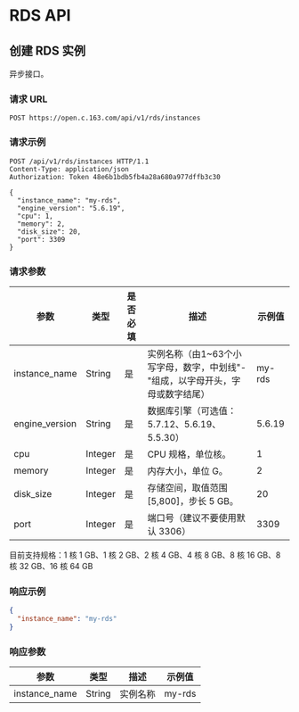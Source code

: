 # RDS API

## 创建 RDS 实例

异步接口。

### 请求 URL

`POST https://open.c.163.com/api/v1/rds/instances`

### 请求示例


```http
POST /api/v1/rds/instances HTTP/1.1
Content-Type: application/json
Authorization: Token 48e6b1bdb5fb4a28a680a977dffb3c30

{
  "instance_name": "my-rds",
  "engine_version": "5.6.19",
  "cpu": 1,
  "memory": 2,
  "disk_size": 20,
  "port": 3309
}
```


### 请求参数

|      参数      |   类型  | 是否必填 |                                      描述                                     | 示例值 |
|----------------|---------|----------|-------------------------------------------------------------------------------|--------|
| instance_name  | String  | 是       | 实例名称（由1~63个小写字母，数字，中划线"-"组成，以字母开头，字母或数字结尾） | my-rds |
| engine_version | String  | 是       | 数据库引擎（可选值：5.7.12、5.6.19、5.5.30）                                  | 5.6.19 |
| cpu            | Integer | 是       | CPU 规格，单位核。                                                            | 1      |
| memory         | Integer | 是       | 内存大小，单位 G。                                                            | 2      |
| disk_size      | Integer | 是       | 存储空间，取值范围 [5,800]，步长 5 GB。                                       | 20     |
| port           | Integer | 是       | 端口号（建议不要使用默认 3306）                                               | 3309   |

目前支持规格：1 核 1 GB、1 核 2 GB、2 核 4 GB、4 核 8 GB、8 核 16 GB、8 核 32 GB、16 核 64 GB

### 响应示例

```json
{
  "instance_name": "my-rds"
}
```

### 响应参数

|      参数     |  类型  |   描述   | 示例值 |
|---------------|--------|----------|--------|
| instance_name | String | 实例名称 | my-rds |


